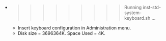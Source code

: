* >>>>>>>>> Running inst-std-system-keyboard.sh ...
  * Insert keyboard configuration in Administration menu.
  * Disk size = 3696364K. Space Used = 4K.
